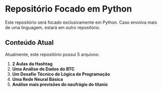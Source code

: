 # Repositório Focado em Python

Este repositório será focado exclusivamente em Python. Caso envolva mais de uma linguagem, estará em outro repositório.

## Conteúdo Atual

Atualmente, este repositório possui 5 arquivos:

1. **2 Aulas da Hashtag**
2. **Uma Análise de Dados do BTC**
3. **Um Desafio Técnico de Lógica de Programação**
4. **Uma Rede Neural Básica**
5. **Análise mais previsões do naufrágio do titanic**
